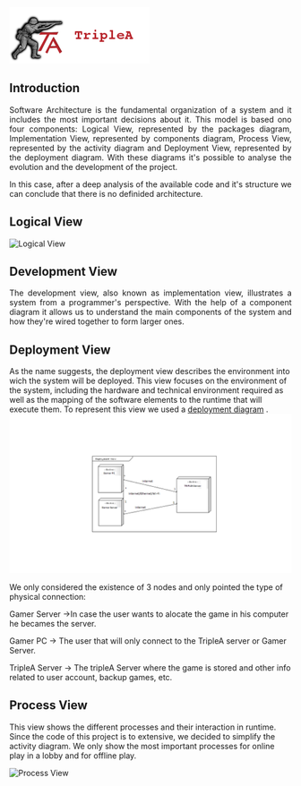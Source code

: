 ![TripleAICon](resources/icon_menu.png)

## Introduction

<p align="justify"> Software Architecture is the fundamental organization of a system and it includes the most important decisions about it. 
This model is based ono four components: Logical View, represented by the packages diagram, Implementation View, represented 
by components diagram, Process View, represented by the activity diagram and Deployment View, represented by the deployment 
diagram. With these diagrams it's possible to analyse the evolution and the development of the project. </p>

<p align="justify"> In this case, after a deep analysis of the available code and it's structure we can conclude that there is no definided 
architecture. </p>

## Logical View

![Logical View](resources/Logicalviewf.png)

## Development View

<p align="justify"> The development view, also known as implementation view, illustrates a system from a programmer's perspective. With the help of a component
diagram it allows us to understand the main components of the system and how they're wired together to form larger ones. </p>

## Deployment View

As the name suggests, the deployment view describes the environment into wich the system will be deployed.
This view focuses on the environment of the system, including the hardware and technical environment required as well as the mapping of the software elements to the runtime that will execute them. To represent this view we used a [deployment diagram](http://www.conceptdraw.com/examples/deployment-diagram) .
![Deployment View](resources/DeploymentView.png)

We only considered the existence of 3 nodes and only pointed the type of physical connection:

Gamer Server ->In case the user wants to alocate the game in his computer he becames the server. 

Gamer PC -> The user that will only connect to the TripleA server or Gamer Server.

TripleA Server -> The tripleA Server where the game is stored and other info related to user account, backup games, etc.


## Process View

This view shows the different processes and their interaction in runtime. Since the code of this project is to extensive,
 we decided to simplify the activity diagram. We only show the most important processes for online play in a lobby and for 
 offline play.

![Process View](resources/ProcessView.png)